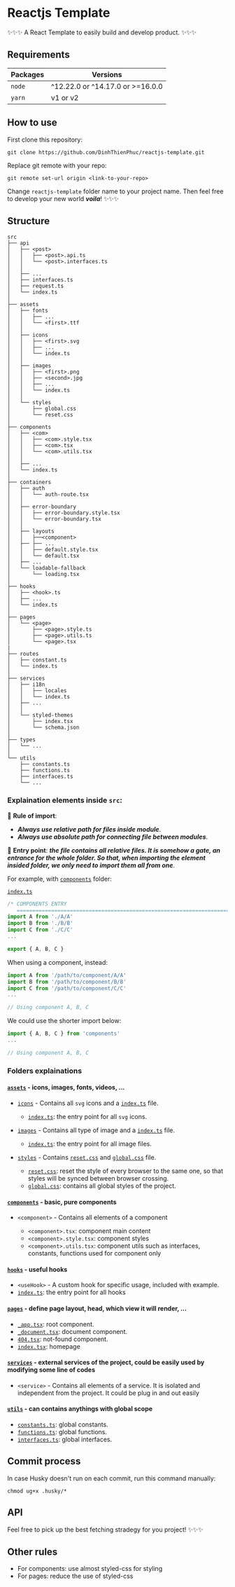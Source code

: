 # Reactjs Template

✨✨✨ A React Template to easily build and develop product. ✨✨✨

## Requirements

| Packages | Versions                         |
| -------- | -------------------------------- |
| `node`   | ^12.22.0 or ^14.17.0 or >=16.0.0 |
| `yarn`   | v1 or v2                         |

## How to use

First clone this repository:

```shell
git clone https://github.com/DinhThienPhuc/reactjs-template.git
```

Replace git remote with your repo:

```shell
git remote set-url origin <link-to-your-repo>
```

Change `reactjs-template` folder name to your project name. Then feel free to develop your new world **_voila_**! ✨✨✨

## Structure

```shell
src
├── api
│   ├── <post>
│   │   ├── <post>.api.ts
│   │   └── <post>.interfaces.ts
│   │
│   ├── ...
│   ├── interfaces.ts
│   ├── request.ts
│   └── index.ts
│
├── assets
│   ├── fonts
│   │   ├── ...
│   │   └── <first>.ttf
│   │
│   ├── icons
│   │   ├── <first>.svg
│   │   ├── ...
│   │   └── index.ts
│   │
│   ├── images
│   │   ├── <first>.png
│   │   ├── <second>.jpg
│   │   ├── ...
│   │   └── index.ts
│   │
│   └── styles
│       ├── global.css
│       └── reset.css
│
├── components
│   ├── <com>
│   │   ├── <com>.style.tsx
│   │   ├── <com>.tsx
│   │   └── <com>.utils.tsx
│   │
│   ├── ...
│   └── index.ts
│
├── containers
│   ├── auth
│   │   └── auth-route.tsx
│   │
│   ├── error-boundary
│   │   ├── error-boundary.style.tsx
│   │   └── error-boundary.tsx
│   │
│   ├── layouts
│   │   ├──<component>
│   ├── ├── ...
│   │   ├── default.style.tsx
│   │   └── default.tsx
│   ├── ...
│   └── loadable-fallback
│       └── loading.tsx
│
├── hooks
│   ├── <hook>.ts
│   ├── ...
│   └── index.ts
│
├── pages
│   └── <page>
│       ├── <page>.style.ts
│       ├── <page>.utils.ts
│       └── <page>.tsx
|
├── routes
│   ├── constant.ts
│   └── index.ts
│
├── services
│   ├── i18n
│   │   ├── locales
│   │   └── index.ts
│   ├── ...
│   │
│   └── styled-themes
│       ├── index.tsx
│       └── schema.json
│
├── types
│   └── ...
│
└── utils
    ├── constants.ts
    ├── functions.ts
    ├── interfaces.ts
    └── ...
```

### Explaination elements inside `src`:

🔴 **Rule of import**:

- _**Always use relative path for files inside module**_.
- _**Always use absolute path for connecting file between modules**_.

🔴 **Entry point**: _**the file contains all relative files. It is somehow a gate, an entrance for the whole folder. So that, when importing the element insided folder, we only need to import them all from one**_.

For example, with [`components`](src/components) folder:

[`index.ts`](src/components/index.ts)

```typescript
/* COMPONENTS ENTRY
   ========================================================================== */
import A from './A/A'
import B from './B/B'
import C from './C/C'
...

export { A, B, C }
```

When using a component, instead:

```typescript
import A from '/path/to/component/A/A'
import B from '/path/to/component/B/B'
import C from '/path/to/component/C/C'
...

// Using component A, B, C
```

We could use the shorter import below:

```typescript
import { A, B, C } from 'components'
...

// Using component A, B, C
```

### Folders explainations

#### [`assets`](src/assets) - icons, images, fonts, videos, ...

- [`icons`](src/assets/icons) - Contains all `svg` icons and a [`index.ts`](src/assets/icons/index.ts) file.

  - [`index.ts`](src/assets/icons/index.ts): the entry point for all `svg` icons.

- [`images`](src/assets/images) - Contains all type of image and a [`index.ts`](src/assets/images/index.ts) file.

  - [`index.ts`](src/assets/images/index.ts): the entry point for all image files.

- [`styles`](src/assets/styles) - Contains [`reset.css`](src/assets/styles/reset.css) and [`global.css`](src/assets/styles/global.css) file.

  - [`reset.css`](src/assets/styles/reset.css): reset the style of every browser to the same one, so that styles will be synced between browser crossing.
  - [`global.css`](src/assets/styles/global.css): contains all global styles of the project.

#### [`components`](src/components) - basic, pure components

- `<component>` - Contains all elements of a component

  - `<component>.tsx`: component main content
  - `<component>.style.tsx`: component styles
  - `<component>.utils.tsx`: component utils such as interfaces, constants, functions used for component only

#### [`hooks`](src/hooks) - useful hooks

- `<useHook>` - A custom hook for specific usage, included with example.
- [`index.ts`](src/hooks/index.ts): the entry point for all hooks

#### [`pages`](src/pages) - define page layout, head, which view it will render, ...

- [`_app.tsx`](src/pages/_app.tsx): root component.
- [`_document.tsx`](src/pages/_document.tsx): document component.
- [`404.tsx`](src/pages/404.tsx): not-found component.
- [`index.tsx`](src/pages/index.tsx): homepage

#### [`services`](src/services) - external services of the project, could be easily used by modifying some line of codes

- `<service>` - Contains all elements of a service. It is isolated and independent from the project. It could be plug in and out easily

#### [`utils`](src/utils) - can contains anythings with global scope

- [`constants.ts`](src/utils/constants.ts): global constants.
- [`functions.ts`](src/utils/functions.ts): global functions.
- [`interfaces.ts`](src/utils/interfaces.ts): global interfaces.

## Commit process

In case Husky doesn't run on each commit, run this command manually:

```
chmod ug+x .husky/*
```

## API

Feel free to pick up the best fetching stradegy for you project! ✨✨✨

## Other rules

- For components: use almost styled-css for styling
- For pages: reduce the use of styled-css
